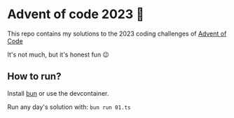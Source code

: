 # Advent of code 2023 🎄

This repo contains my solutions to the 2023 coding challenges of [Advent of Code](https://adventofcode.com)

It's not much, but it's honest fun 😉

## How to run?

Install [bun](https://bun.sh/) or use the devcontainer.

Run any day's solution with: `bun run 01.ts`